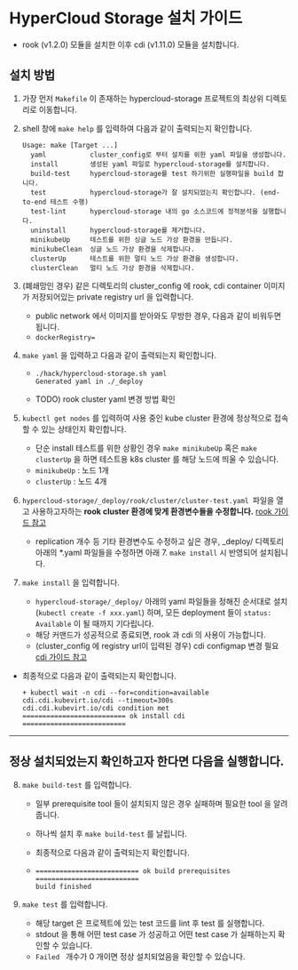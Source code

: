 # HyperCloud Storage 설치 가이드

- rook (v1.2.0) 모듈을 설치한 이후 cdi (v1.11.0) 모듈을 설치합니다.

## 설치 방법

1) 가장 먼저 `Makefile` 이 존재하는 hypercloud-storage 프로젝트의 최상위 디렉토리로 이동합니다.

2) shell 창에 `make help` 를 입력하여 다음과 같이 출력되는지 확인합니다.

    ```{shell}
    Usage: make [Target ...]
      yaml           cluster_config로 부터 설치를 위한 yaml 파일을 생성합니다.
      install        생성된 yaml 파일로 hypercloud-storage를 설치합니다.
      build-test     hypercloud-storage를 test 하기위한 실행파일을 build 합니다.
      test           hypercloud-storage가 잘 설치되었는지 확인합니다. (end-to-end 테스트 수행)
      test-lint      hypercloud-storage 내의 go 소스코드에 정적분석을 실행합니다.
      uninstall      hypercloud-storage를 제거합니다.
      minikubeUp     테스트를 위한 싱글 노드 가상 환경을 만듭니다.
      minikubeClean  싱글 노드 가상 환경을 삭제합니다.
      clusterUp      테스트를 위한 멀티 노드 가상 환경을 생성합니다.
      clusterClean   멀티 노드 가상 환경을 삭제합니다.
    ```

3) (폐쇄망인 경우) 같은 디렉토리의 cluster_config 에 rook, cdi container 이미지가 저장되어있는 private registry url 을 입력합니다.
    - public network 에서 이미지를 받아와도 무방한 경우, 다음과 같이 비워두면 됩니다.
    - `dockerRegistry=`

4) `make yaml` 을 입력하고 다음과 같이 출력되는지 확인합니다.

    - ```{shell}
      ./hack/hypercloud-storage.sh yaml
      Generated yaml in ./_deploy
      ```

    - TODO) rook cluster yaml 변경 방법 확인

5) `kubectl get nodes` 를 입력하여 사용 중인 kube cluster 환경에 정상적으로 접속할 수 있는 상태인지 확인합니다.
    - 단순 install 테스트를 위한 상황인 경우 `make minikubeUp` 혹은 `make clusterUp` 을 하면 테스트용 k8s cluster 를 해당 노드에 띄울 수 있습니다.
    - `minikubeUp` : 노드 1개
    - `clusterUp` : 노드 4개

6) `hypercloud-storage/_deploy/rook/cluster/cluster-test.yaml `파일을 열고 사용하고자하는 **rook cluster 환경에 맞게 환경변수들을 수정합니다.** [rook 가이드 참고](./rook.md)
    * replication 개수 등 기타 환경변수도 수정하고 싶은 경우, _deploy/ 디렉토리 아래의 *.yaml 파일들을 수정하면 아래 7. `make install` 시 반영되어 설치됩니다.

7) `make install` 을 입력합니다.
    - `hypercloud-storage/_deploy/` 아래의 yaml 파일들을 정해진 순서대로 설치 (`kubectl create -f xxx.yaml`) 하며, 모든 deployment 들이 `status: Available` 이 될 때까지 기다립니다.
    - 해당 커맨드가 성공적으로 종료되면, rook 과 cdi 의 사용이 가능합니다.
    - (cluster_config 에 registry url이 입력된 경우) cdi configmap 변경 필요 [cdi 가이드 참고](./cdi.md)

  - 최종적으로 다음과 같이 출력되는지 확인합니다.

     ```{shell}
    + kubectl wait -n cdi --for=condition=available cdi.cdi.kubevirt.io/cdi --timeout=300s
    cdi.cdi.kubevirt.io/cdi condition met
    ========================== ok install cdi ==========================
    ```

----------------------------------

## 정상 설치되었는지 확인하고자 한다면 다음을 실행합니다.

8) `make build-test` 를 입력합니다.

    - 일부 prerequisite tool 들이 설치되지 않은 경우 실패하며 필요한 tool 을 알려줍니다.
    - 하나씩 설치 후 `make build-test` 를 날립니다.
    - 최종적으로 다음과 같이 출력되는지 확인합니다.

    - ```{shell}
      ========================== ok build prerequisites ==========================
      build finished
      ```

9) `make test` 를 입력합니다.

    - 해당 target 은 프로젝트에 있는 test 코드를 lint 후 test 를 실행합니다.
    - stdout 을 통해 어떤 test case 가 성공하고 어떤 test case 가 실패하는지 확인할 수 있습니다.
    - `Failed ` 개수가 0 개이면 정상 설치되었음을 확인할 수 있습니다.